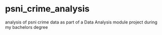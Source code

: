 # psni_crime_analysis
analysis of psni crime data as part of a Data Analysis module project during my bachelors degree
